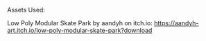 Assets Used:

Low Poly Modular Skate Park by aandyh on itch.io:
https://aandyh-art.itch.io/low-poly-modular-skate-park?download